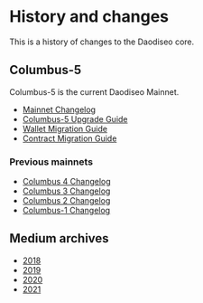 # History and changes

This is a history of changes to the Daodiseo core.

## Columbus-5

Columbus-5 is the current Daodiseo Mainnet.

- [Mainnet Changelog](https://github.com/daodiseomoney/core/blob/main/CHANGELOG.md)
- [Columbus-5 Upgrade Guide](https://github.com/daodiseomoney/mainnet/wiki/Columbus-5-Upgrade-Instructions)
- [Wallet Migration Guide](https://github.com/daodiseomoney/mainnet/wiki/Columbus-5-Wallet-Migration-Guide)
- [Contract Migration Guide](https://github.com/daodiseomoney/mainnet/wiki/Columbus-5-Contract-Migration-Guide)

### Previous mainnets

- [Columbus 4 Changelog](https://github.com/daodiseomoney/core/blob/main/CHANGELOG.md#045)
- [Columbus 3 Changelog](https://github.com/daodiseomoney/core/blob/main/CHANGELOG.md#030)
- [Columbus 2 Changelog](https://github.com/daodiseomoney/core/blob/main/CHANGELOG.md#020)
- [Columbus-1 Changelog](https://github.com/daodiseomoney/core/blob/main/CHANGELOG.md#150-market-swap-protections)

## Medium archives

- [2018](https://medium.com/daodiseomoney/archive/2018)
- [2019](https://medium.com/daodiseomoney/archive/2019)
- [2020](https://medium.com/daodiseomoney/archive/2020)
- [2021](https://medium.com/daodiseomoney/archive/2021)
